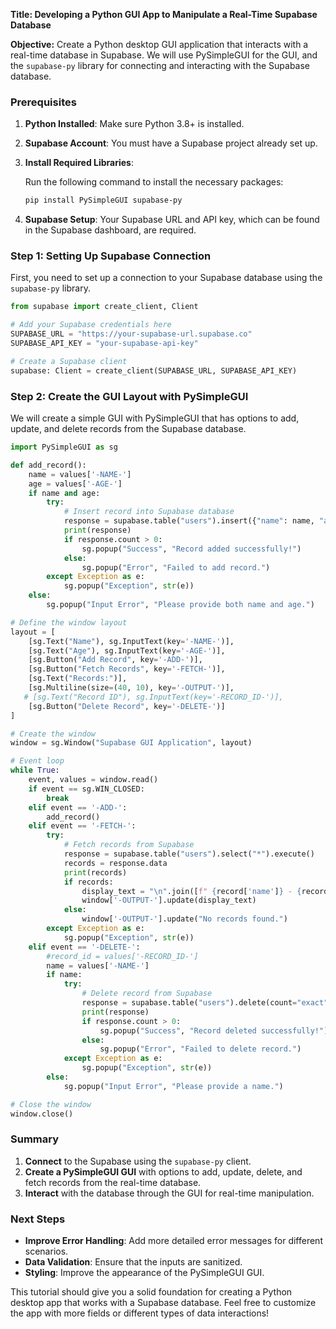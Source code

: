 
**Title: Developing a Python GUI App to Manipulate a Real-Time Supabase Database**

**Objective:** Create a Python desktop GUI application that interacts with a real-time database in Supabase. We will use PySimpleGUI for the GUI, and the `supabase-py` library for connecting and interacting with the Supabase database.

### Prerequisites

1. **Python Installed**: Make sure Python 3.8+ is installed.
2. **Supabase Account**: You must have a Supabase project already set up.
3. **Install Required Libraries**:

   Run the following command to install the necessary packages:
   ```bash
   pip install PySimpleGUI supabase-py
   ```
4. **Supabase Setup**: Your Supabase URL and API key, which can be found in the Supabase dashboard, are required.

### Step 1: Setting Up Supabase Connection

First, you need to set up a connection to your Supabase database using the `supabase-py` library.

```python
from supabase import create_client, Client

# Add your Supabase credentials here
SUPABASE_URL = "https://your-supabase-url.supabase.co"
SUPABASE_API_KEY = "your-supabase-api-key"

# Create a Supabase client
supabase: Client = create_client(SUPABASE_URL, SUPABASE_API_KEY)
```

### Step 2: Create the GUI Layout with PySimpleGUI

We will create a simple GUI with PySimpleGUI that has options to add, update, and delete records from the Supabase database.

```python
import PySimpleGUI as sg

def add_record():
    name = values['-NAME-']
    age = values['-AGE-']
    if name and age:
        try:
            # Insert record into Supabase database
            response = supabase.table("users").insert({"name": name, "age": age},count="exact").execute()
            print(response)
            if response.count > 0:
                sg.popup("Success", "Record added successfully!")
            else:
                sg.popup("Error", "Failed to add record.")
        except Exception as e:
            sg.popup("Exception", str(e))
    else:
        sg.popup("Input Error", "Please provide both name and age.")

# Define the window layout
layout = [
    [sg.Text("Name"), sg.InputText(key='-NAME-')],
    [sg.Text("Age"), sg.InputText(key='-AGE-')],
    [sg.Button("Add Record", key='-ADD-')],
    [sg.Button("Fetch Records", key='-FETCH-')],
    [sg.Text("Records:")],
    [sg.Multiline(size=(40, 10), key='-OUTPUT-')],
   # [sg.Text("Record ID"), sg.InputText(key='-RECORD_ID-')],
    [sg.Button("Delete Record", key='-DELETE-')]
]

# Create the window
window = sg.Window("Supabase GUI Application", layout)

# Event loop
while True:
    event, values = window.read()
    if event == sg.WIN_CLOSED:
        break
    elif event == '-ADD-':
        add_record()
    elif event == '-FETCH-':
        try:
            # Fetch records from Supabase
            response = supabase.table("users").select("*").execute()
            records = response.data
            print(records)
            if records:
                display_text = "\n".join([f" {record['name']} - {record['age']}" for record in records])
                window['-OUTPUT-'].update(display_text)
            else:
                window['-OUTPUT-'].update("No records found.")
        except Exception as e:
            sg.popup("Exception", str(e))
    elif event == '-DELETE-':
        #record_id = values['-RECORD_ID-']
        name = values['-NAME-']
        if name:
            try:
                # Delete record from Supabase
                response = supabase.table("users").delete(count="exact").eq("name", name).execute()
                print(response)
                if response.count > 0:
                    sg.popup("Success", "Record deleted successfully!")
                else:
                    sg.popup("Error", "Failed to delete record.")
            except Exception as e:
                sg.popup("Exception", str(e))
        else:
            sg.popup("Input Error", "Please provide a name.")

# Close the window
window.close()
```

### Summary

1. **Connect** to the Supabase using the `supabase-py` client.
2. **Create a PySimpleGUI GUI** with options to add, update, delete, and fetch records from the real-time database.
3. **Interact** with the database through the GUI for real-time manipulation.

### Next Steps

- **Improve Error Handling**: Add more detailed error messages for different scenarios.
- **Data Validation**: Ensure that the inputs are sanitized.
- **Styling**: Improve the appearance of the PySimpleGUI GUI.

This tutorial should give you a solid foundation for creating a Python desktop app that works with a Supabase database. Feel free to customize the app with more fields or different types of data interactions!
